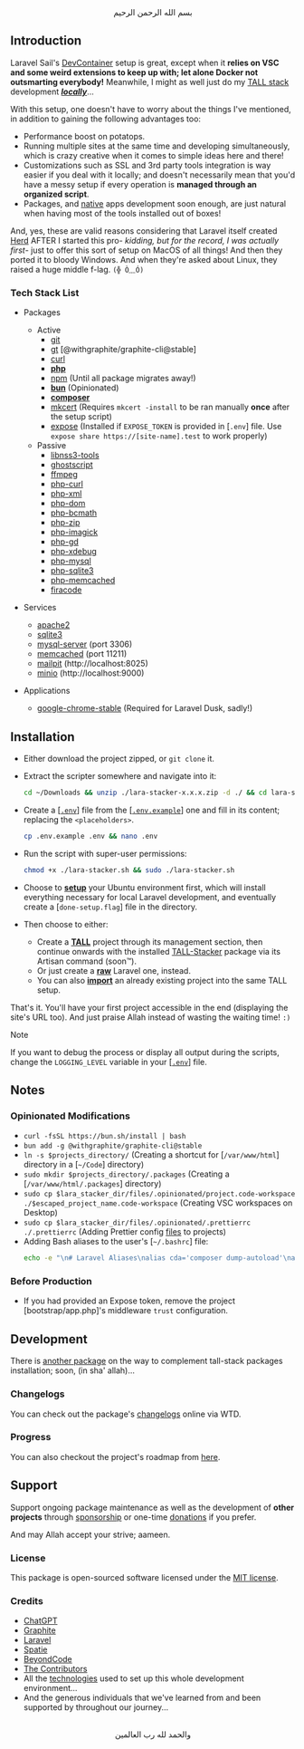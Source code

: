 <div align="center">
    بسم الله الرحمن الرحيم
</div>


## Introduction

Laravel Sail's [DevContainer](https://laravel.com/docs/sail#using-devcontainers) setup is great, except when it **relies on VSC and some weird extensions to keep up with; let alone Docker not outsmarting everybody!** Meanwhile, I might as well just do my [TALL stack](https://tallstack.dev/) development <u>***locally***</u>...

With this setup, one doesn't have to worry about the things I've mentioned, in addition to gaining the following advantages too:

- Performance boost on potatops.
- Running multiple sites at the same time and developing simultaneously, which is crazy creative when it comes to simple ideas here and there!
- Customizations such as SSL and 3rd party tools integration is way easier if you deal with it locally; and doesn't necessarily mean that you'd have a messy setup if every operation is **managed through an organized script**.
- Packages, and [native](https://nativephp.com) apps development soon enough, are just natural when having most of the tools installed out of boxes!

And, yes, these are valid reasons considering that Laravel itself created [Herd](https://herd.laravel.com) AFTER I started this pro- *kidding, but for the record, I was actually first*- just to offer this sort of setup on MacOS of all things! And then they ported it to bloody Windows. And when they're asked about Linux, they raised a huge middle f-lag. `(╬ Ò﹏Ó)`

### Tech Stack List

- Packages
  - Active
    - [git](https://github.com/git/git)
    - [gt](https://graphite.dev/) [@withgraphite/graphite-cli@stable]
    - [curl](https://github.com/curl/curl)
    - **[php](https://www.php.net/)**
    - [npm](https://nodejs.org/) (Until all package migrates away!)
    - **[bun](https://bun.sh)** (Opinionated)
    - **[composer](https://getcomposer.org/)**
    - [mkcert](https://github.com/FiloSottile/mkcert) (Requires `mkcert -install` to be ran manually **once** after the setup script)
    - [expose](https://expose.dev/docs) (Installed if `EXPOSE_TOKEN` is provided in [`.env`] file. Use `expose share https://[site-name].test` to work properly)
  - Passive
    - [libnss3-tools](https://packages.ubuntu.com/focal/libnss3-tools)
    - [ghostscript](https://ghostscript.readthedocs.io)
    - [ffmpeg](https://github.com/FFmpeg/FFmpeg)
    - [php-curl](https://www.php.net/manual/en/book.curl.php)
    - [php-xml](https://www.php.net/manual/en/refs.xml.php)
    - [php-dom](https://www.php.net/manual/en/book.dom.php)
    - [php-bcmath](https://www.php.net/manual/en/book.bc.php)
    - [php-zip](https://www.php.net/manual/en/book.zip.php)
    - [php-imagick](https://www.php.net/manual/en/book.imagick.php)
    - [php-gd](https://www.php.net/manual/en/book.image.php)
    - [php-xdebug](https://xdebug.org/)
    - [php-mysql](https://www.php.net/manual/en/book.mysql.php)
    - [php-sqlite3](https://www.php.net/manual/en/book.sqlite3.php)
    - [php-memcached](https://www.php.net/manual/en/book.memcached.php)
    - [firacode](https://github.com/tonsky/FiraCode)

- Services
  - [apache2](https://httpd.apache.org/)
  - [sqlite3](https://www.sqlite.org/index.html)
  - [mysql-server](https://www.mysql.com/) (port 3306)
  - [memcached](https://memcached.org/) (port 11211)
  - [mailpit](https://github.com/axllent/mailpit) (http://localhost:8025)
  - [minio](https://min.io/) (http://localhost:9000)

- Applications
  - [google-chrome-stable](https://www.google.com/chrome/) (Required for Laravel Dusk, sadly!)


## Installation

- Either download the project zipped, or `git clone` it.

- Extract the scripter somewhere and navigate into it:
  ```bash
  cd ~/Downloads && unzip ./lara-stacker-x.x.x.zip -d ./ && cd lara-stacker-x.x.x
  ```

- Create a [[`.env`](./.env)] file from the [[`.env.example`](./.env.example)] one and fill in its content; replacing the `<placeholders>`.
  ```bash
  cp .env.example .env && nano .env
  ```

- Run the script with super-user permissions:
  ```bash
  chmod +x ./lara-stacker.sh && sudo ./lara-stacker.sh
  ```

- Choose to [**setup**](./scripts/setup.sh) your Ubuntu environment first, which will install everything necessary for local Laravel development, and eventually create a [`done-setup.flag`] file in the directory.

- Then choose to either:
  - Create a [**TALL**](./scripts/TALL/create.sh) project through its management section, then continue onwards with the installed [TALL-Stacker](https://github.com/GoodM4ven/tall-stacker) package via its Artisan command (soon™).
  - Or just create a [**raw**](./scripts/create_raw.sh) Laravel one, instead.
  - You can also [**import**](./scripts/TALL/import.sh) an already existing project into the same TALL setup.

That's it. You'll have your first project accessible in the end (displaying the site's URL too). And just praise Allah instead of wasting the waiting time! `:)`

> [!NOTE]
> If you want to debug the process or display all output during the scripts, change the `LOGGING_LEVEL` variable in your [[`.env`](./.env)] file.


## Notes

### Opinionated Modifications

- `curl -fsSL https://bun.sh/install | bash`
- `bun add -g @withgraphite/graphite-cli@stable`
- `ln -s $projects_directory/` (Creating a shortcut for [`/var/www/html`] directory in a [`~/Code`] directory)
- `sudo mkdir $projects_directory/.packages` (Creating a [`/var/www/html/.packages`] directory)
- `sudo cp $lara_stacker_dir/files/.opinionated/project.code-workspace ./$escaped_project_name.code-workspace` (Creating VSC workspaces on Desktop)
- `sudo cp $lara_stacker_dir/files/.opinionated/.prettierrc ./.prettierrc` (Adding Prettier config [files](./files/.opinionated/.prettierrc) to projects)
- Adding Bash aliases to the user's [`~/.bashrc`] file:
  ```bash
  echo -e "\n# Laravel Aliases\nalias cda='composer dump-autoload'\nalias art='php artisan'\nalias wipe='php artisan db:wipe'\nalias fresh='php artisan migrate:fresh'\nalias mfs='php artisan migrate:fresh --seed'\nalias opt='php artisan optimize:clear'\nalias dev='bun run dev'\n" >>/home/$USERNAME/.bashrc
  ```

### Before Production

- If you had provided an Expose token, remove the project [bootstrap/app.php]'s middleware `trust` configuration.


## Development

There is [another package](https://github.com/VPremiss/TALL-Stacker) on the way to complement tall-stack packages installation; soon, (in sha' allah)...

### Changelogs

You can check out the package's [changelogs](https://app.whatthediff.ai/changelog/github/GoodM4ven/lara-stacker) online via WTD.

### Progress

You can also checkout the project's roadmap from [here](https://github.com/users/GoodM4ven/projects/2/views/1).


## Support

Support ongoing package maintenance as well as the development of **other projects** through [sponsorship](https://github.com/sponsors/GoodM4ven) or one-time [donations](https://github.com/sponsors/GoodM4ven?frequency=one-time&sponsor=GoodM4ven) if you prefer.

And may Allah accept your strive; aameen.

### License

This package is open-sourced software licensed under the [MIT license](LICENSE.md).

### Credits

- [ChatGPT](https://chat.openai.com)
- [Graphite](https://graphite.dev)
- [Laravel](https://github.com/Laravel)
- [Spatie](https://github.com/spatie)
- [BeyondCode](https://beyondco.de)
- [The Contributors](../../contributors)
- All the [technologies](#tech-stack-list) used to set up this whole development environment...
- And the generous individuals that we've learned from and been supported by throughout our journey...


<div align="center">
   <br>والحمد لله رب العالمين
</div>
